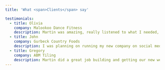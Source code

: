 ```yaml
---
title: 'What <span>Clients</span> say'

testimonials:
  - title: Olivia
    company: Malookoo Dance Fitness
    description: Martin was amazing, really listened to what I needed, understood my vision for the website and totally created what I envisaged from scratch. His support and reliability has been incredible and I would use him again and 100% recommend him.
  - title: John
    company: Gurbeck Country Foods
    description: I was planning on running my new company on social media only and at the last minute decided I needed a website. I contact Martin who through thorough questioning quick got to what I needed. He quickly produced the designs and within a few short weeks I had a fully functioning website with everything I wanted. Great Job.
  - title: Gregory
    company: ABM Tiling
    description: Martin did a great job building and getting our new website online. He understood the brief and put together our new website on time and on budget. We need to update our site so we could more easily add case studies. We are now getting ready for the next phase of additions of our website. We would recommend Martin to anyone.
---
```


